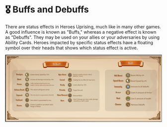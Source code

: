# 🎖 Buffs and Debuffs

There are status effects in Heroes Uprising, much like in many other games. A good influence is known as "Buffs," whereas a negative effect is known as "Debuffs". They may be used on your allies or your adversaries by using Ability Cards. Heroes impacted by specific status effects have a floating symbol over their heads that shows which status effect is active.

![](<../.gitbook/assets/buff and debuff.png>)
